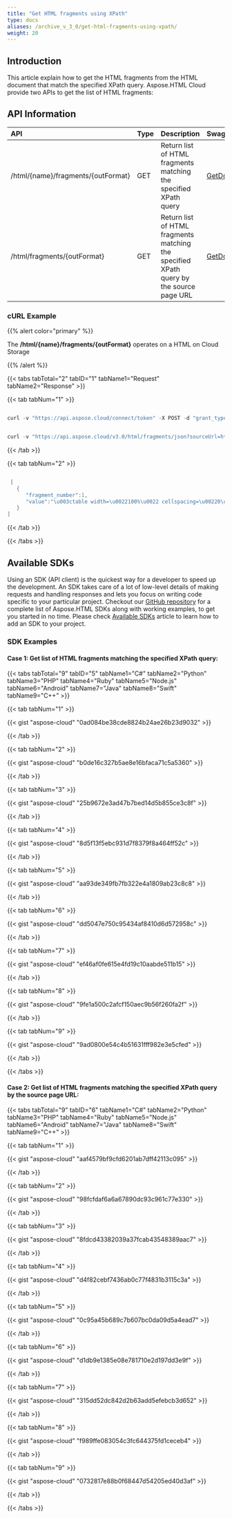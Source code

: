 ```yaml
---
title: "Get HTML fragments using XPath"
type: docs
aliases: /archive_v_3_0/get-html-fragments-using-xpath/
weight: 20
---
```


## **Introduction**
This article explain how to get the HTML fragments from the HTML document that match the specified XPath query. Aspose.HTML Cloud provide two APIs to get the list of HTML fragments:
## **API Information**

|**API**|**Type**|**Description**|**Swagger Link**|
| :- | :- | :- | :- |
|/html/{name}/fragments/{outFormat}|GET|Return list of HTML fragments matching the specified XPath query|[GetDocumentFragmentByXPath](https://apireference.aspose.cloud/html/#!/Document/GetDocumentFragmentByXPath)|
|/html/fragments/{outFormat}|GET|Return list of HTML fragments matching the specified XPath query by the source page URL|[GetDocumentFragmentByXPathByUrl](https://apireference.aspose.cloud/html/#!/Document/GetDocumentFragmentByXPathByUrl)|
### **cURL Example**
{{% alert color="primary" %}} 

The **/html/{name}/fragments/{outFormat}** operates on a HTML on Cloud Storage

{{% /alert %}} 

{{< tabs tabTotal="2" tabID="1" tabName1="Request" tabName2="Response" >}}

{{< tab tabNum="1" >}}

```java

curl -v "https://api.aspose.cloud/connect/token" -X POST -d "grant_type=client_credentials&client_id=XXXXX&client_secret=XXXXX" -H "Content-Type: application/x-www-form-urlencoded" -H "Accept: application/json"

```

```java

curl -v "https://api.aspose.cloud/v3.0/html/fragments/json?sourceUrl=https://www.le.ac.uk/oerresources/bdra/html/page_09.htm&xpath=//html/body/table" -X GET -H "Content-Type:application/json" -H "Accept:application/json"

```

{{< /tab >}}

{{< tab tabNum="2" >}}

```java

 [
   {
      "fragment_number":1,
      "value":"\u003ctable width=\u0022100%\u0022 cellspacing=\u00220\u0022 summary=\u0022Main layout table for two-column layout\u0022 dir=\u0022ltr\u0022\u003e\u003ctbody\u003e\u003ctr\u003e\n\u003ctd width=\u0022180\u0022 valign=\u0022top\u0022 id=\u0022maintable-toc\u0022\u003e\n\n\u003cdiv id=\u0022toc\u0022\u003e\n\n\u003ch2\u003e\u003ca id=\u0022toc-title\u0022 href=\u0022index.htm\u0022\u003eTable of Contents\u003c/a\u003e\u003c/h2\u003e\n\n\u003col class=\u0022section\u0022\u003e\n\u003cli\u003e\u003ca href=\u0022page_01.htm\u0022\u003eIntroduction to HTML/XHTML \u003c/a\u003e\u003c/li\u003e\n\u003cli\u003e\n\u003ca href=\u0022page_06.htm\u0022\u003eStructure of an HTML Document  \u003c/a\u003e\n\u003col\u003e\n\u003cli\u003e\u003ca href=\u0022page_07.htm\u0022\u003epic001.gifHead of an HTML Document  \u003c/a\u003e\u003c/li\u003e\n\u003cli\u003e\u003ca href=\u0022page_08.htm\u0022\u003eBody of an HTML Document  \u003c/a\u003e\u003c/li\u003e\n\u003cli class=\u0022currentpage\u0022\u003eExample HTML Document  \u003c/li\u003e\n\u003cli\u003e\u003ca href=\u0022page_10.htm\u0022\u003eGood Working Practices  \u003c/a\u003e\u003c/li\u003e\n\u003c/ol\u003e\n\u003c/li\u003e\n\u003cli\u003e\u003ca href=\u0022page_11.htm\u0022\u003eGetting Started with HTML  \u003c/a\u003e\u003c/li\u003e\n\u003cli\u003e\u003ca href=\u0022page_19.htm\u0022\u003eHypertext Links  \u003c/a\u003e\u003c/li\u003e\n\u003cli\u003e\u003ca href=\u0022page_24.htm\u0022\u003eIncluding Pictures  \u003c/a\u003e\u003c/li\u003e\n\u003cli\u003e\u003ca href=\u0022page_28.htm\u0022\u003eA bit more on XHTML  \u003c/a\u003e\u003c/li\u003e\n\u003cli\u003e\u003ca href=\u0022page_29.htm\u0022\u003eUpdating Existing HTML Documents to XHTML  \u003c/a\u003e\u003c/li\u003e\n\u003cli\u003e\u003ca href=\u0022page_30.htm\u0022\u003eCascading Style Sheets  \u003c/a\u003e\u003c/li\u003e\n\u003cli\u003e\u003ca href=\u0022page_33.htm\u0022\u003eStyle Properties for Text  \u003c/a\u003e\u003c/li\u003e\n\u003cli\u003e\u003ca href=\u0022page_40.htm\u0022\u003eUtilities  \u003c/a\u003e\u003c/li\u003e\n\u003cli\u003e\u003ca href=\u0022page_41.htm\u0022\u003eBooks and Further Reading  \u003c/a\u003e\u003c/li\u003e\n\u003cli\u003e\u003ca href=\u0022page_42.htm\u0022\u003eThe End  \u003c/a\u003e\u003c/li\u003e\n\u003c/ol\u003e\n\n\u003c/div\u003e\n\n\u003c/td\u003e\n\u003ctd width=\u0022\*\u0022 valign=\u0022top\u0022 id=\u0022maintable-content\u0022\u003e\n\n\u003cdiv id=\u0022main-content-withtoc\u0022\u003e\n\n\u003ca name=\u0022Main\u0022\u003e\u003c/a\u003e\n\n\u003ch2\u003eExample HTML Document\u003c/h2\u003e\n\n\u003cp class=\u0022bodycopy\u0022\u003eThe following text should be typed in to a local file on a\nsystem which is equipped with a Web browser.\u003c/p\u003e\n\n\u003cpre class=\u0022bodycopy\u0022\u003e\n\u003chtml\u003e\n\u003chead\u003e\n\u003ctitle\u003e\nA Simple HTML Document\n\u003c/title\u003e\n\u003c/head\u003e\n\u003cbody\u003e\n\u003cp\u003eThis is a very simple HTML document\u003c/p\u003e\n\u003cp\u003eIt only has two paragraphs\u003c/p\u003e\n\u003c/body\u003e\n\u003c/html\u003e\n\u003c/pre\u003e\n\n\u003cp class=\u0022bodycopy\u0022\u003eWhen authoring a Web/HTML document there are several stages\nwhich will be repeated time and time again.\u003c/p\u003e\n\n\u003col class=\u0022bodycopy\u0022\u003e\n\u003cli\u003eUsing a local editor (or word processor) create the HTML\nfile.\u003c/li\u003e\n\n\u003cli\u003eView the local file by using the \u003ctt\u003e\u003cstrong\u003eOpen\nfile...\u003c/strong\u003e\u003c/tt\u003e option on the\n\u003ctt\u003e\u003cstrong\u003eFile\u003c/strong\u003e\u003c/tt\u003e menu.\u003c/li\u003e\n\n\u003cli\u003eIf you see any errors, go back to (1) and repeat the\nexercise. \u003cstrong\u003eNote:\u003c/strong\u003e most Web viewers will store\npreviously viewed pages and sometimes gives the impression that\ncorrections to the original HTML documents have not been made.\nAlways \u003ctt\u003e\u003cstrong\u003eReload\u003c/strong\u003e\u003c/tt\u003e HTML documents after they\nhave been edited.\u003c/li\u003e\n\u003c/ol\u003e\n\n\u003cp class=\u0022bodycopy\u0022\u003eIf there are no errors in your typing etc. the above tags\nshould be interpreted as:\u003c/p\u003e\n\n\u003chr class=\u0022bodycopy\u0022\u003e\n\u003cp class=\u0022bodycopy\u0022\u003e\u003cfont face=\u0022Times New Roman\u0022\u003eThis is a very simple HTML\ndocument\u003c/font\u003e\u003c/p\u003e\n\n\u003cp class=\u0022bodycopy\u0022\u003e\u003cfont face=\u0022Times New Roman\u0022\u003eIt only has two\nparagraphs\u003c/font\u003e\u003c/p\u003e\n\n\u003chr class=\u0022bodycopy\u0022\u003e\n\u003cp class=\u0022bodycopy\u0022\u003eThe document\u0027s title will appear as the viewing windows name\nand the text will appear in the default font for your browser,\nwhich is usually a Times Roman typeface with font size 12\u003ca href=\u0022resources/point.html\u0022 target=\u0022_blank\u0022\u003epoint\u003c/a\u003e.\u003c/p\u003e\n\n\u003cp class=\u0022bodycopy\u0022\u003eAdding headings and further character attributes to your HTML\ndocuments will be discussed in the following sections of this\ncourse.\u003c/p\u003e\n\n\n\u003c/div\u003e\n\n\u003c/td\u003e\n\u003c/tr\u003e\u003c/tbody\u003e\u003c/table\u003e"
   }
]

```

{{< /tab >}}

{{< /tabs >}}
## **Available SDKs**
Using an SDK (API client) is the quickest way for a developer to speed up the development. An SDK takes care of a lot of low-level details of making requests and handling responses and lets you focus on writing code specific to your particular project. Checkout our [GitHub repository](https://github.com/aspose-html-cloud) for a complete list of Aspose.HTML SDKs along with working examples, to get you started in no time. Please check [Available SDKs](/html/available-sdks/) article to learn how to add an SDK to your project.
### **SDK Examples**
#### **Case 1: Get list of HTML fragments matching the specified XPath query:**

{{< tabs tabTotal="9" tabID="5" tabName1="C#" tabName2="Python" tabName3="PHP" tabName4="Ruby" tabName5="Node.js" tabName6="Android" tabName7="Java" tabName8="Swift" tabName9="C++" >}}

{{< tab tabNum="1" >}}

{{< gist "aspose-cloud" "0ad084be38cde8824b24ae26b23d9032" >}}

{{< /tab >}}

{{< tab tabNum="2" >}}

{{< gist "aspose-cloud" "b0de16c327b5ae8e16bfaca71c5a5360" >}}

{{< /tab >}}

{{< tab tabNum="3" >}}

{{< gist "aspose-cloud" "25b9672e3ad47b7bed14d5b855ce3c8f" >}}

{{< /tab >}}

{{< tab tabNum="4" >}}

{{< gist "aspose-cloud" "8d5f13f5ebc931d7f8379f8a464ff52c" >}}

{{< /tab >}}

{{< tab tabNum="5" >}}

{{< gist "aspose-cloud" "aa93de349fb7fb322e4a1809ab23c8c8" >}}

{{< /tab >}}

{{< tab tabNum="6" >}}

{{< gist "aspose-cloud" "dd5047e750c95434af8410d6d572958c" >}}

{{< /tab >}}

{{< tab tabNum="7" >}}

{{< gist "aspose-cloud" "ef46af0fe615e4fd19c10aabde511b15" >}}

{{< /tab >}}

{{< tab tabNum="8" >}}

{{< gist "aspose-cloud" "9fe1a500c2afcf150aec9b56f260fa2f" >}}

{{< /tab >}}

{{< tab tabNum="9" >}}

{{< gist "aspose-cloud" "9ad0800e54c4b51631fff982e3e5cfed" >}}

{{< /tab >}}

{{< /tabs >}}

#### **Case 2: Get list of HTML fragments matching the specified XPath query by the source page URL:**

{{< tabs tabTotal="9" tabID="6" tabName1="C#" tabName2="Python" tabName3="PHP" tabName4="Ruby" tabName5="Node.js" tabName6="Android" tabName7="Java" tabName8="Swift" tabName9="C++" >}}

{{< tab tabNum="1" >}}

{{< gist "aspose-cloud" "aaf4579bf9cfd6201ab7dff42113c095" >}}

{{< /tab >}}

{{< tab tabNum="2" >}}

{{< gist "aspose-cloud" "98fcfdaf6a6a67890dc93c961c77e330" >}}

{{< /tab >}}

{{< tab tabNum="3" >}}

{{< gist "aspose-cloud" "8fdcd43382039a37fcab43548389aac7" >}}

{{< /tab >}}

{{< tab tabNum="4" >}}

{{< gist "aspose-cloud" "d4f82cebf7436ab0c77f4831b3115c3a" >}}

{{< /tab >}}

{{< tab tabNum="5" >}}

{{< gist "aspose-cloud" "0c95a45b689c7b607bc0da09d5a4ead7" >}}

{{< /tab >}}

{{< tab tabNum="6" >}}

{{< gist "aspose-cloud" "d1db9e1385e08e781710e2d197dd3e9f" >}}

{{< /tab >}}

{{< tab tabNum="7" >}}

{{< gist "aspose-cloud" "315dd52dc842d2b63add5efebcb3d652" >}}

{{< /tab >}}

{{< tab tabNum="8" >}}

{{< gist "aspose-cloud" "f989ffe083054c3fc644375fd1ceceb4" >}}

{{< /tab >}}

{{< tab tabNum="9" >}}

{{< gist "aspose-cloud" "0732817e88b0f68447d54205ed40d3af" >}}

{{< /tab >}}

{{< /tabs >}}
